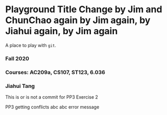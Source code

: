 # Playground Title Change by Jim and ChunChao again by Jim again, by Jiahui again, by Jim again
A place to play with `git`.


### Fall 2020
### Courses: AC209a, CS107, ST123, 6.036
### Jiahui Tang
This is or is not a commit for PP3 Exercise 2

PP3 getting conflicts abc abc error message

